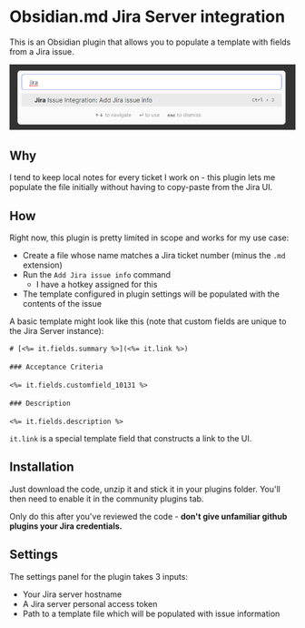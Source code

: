 # Obsidian.md Jira Server integration

This is an Obsidian plugin that allows you to populate a template with fields from a Jira issue.

![Add jira issue info](./images/add-jira-issue-info.png)

## Why

I tend to keep local notes for every ticket I work on - this plugin lets me populate the file initially without having to copy-paste from the Jira UI.

## How

Right now, this plugin is pretty limited in scope and works for my use case:

- Create a file whose name matches a Jira ticket number (minus the `.md` extension)
- Run the `Add Jira issue info` command
    - I have a hotkey assigned for this
- The template configured in plugin settings will be populated with the contents of the issue

A basic template might look like this (note that custom fields are unique to the Jira Server instance):

```
# [<%= it.fields.summary %>](<%= it.link %>)

### Acceptance Criteria

<%= it.fields.customfield_10131 %>

### Description

<%= it.fields.description %>
```

`it.link` is a special template field that constructs a link to the UI.

## Installation

Just download the code, unzip it and stick it in your plugins folder. 
You'll then need to enable it in the community plugins tab.

Only do this after you've reviewed the code - **don't give unfamiliar github plugins your Jira credentials.**

## Settings

The settings panel for the plugin takes 3 inputs:

- Your Jira server hostname
- A Jira server personal access token
- Path to a template file which will be populated with issue information
